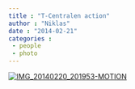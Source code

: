```yaml
---
title : "T-Centralen action"
author : "Niklas"
date : "2014-02-21"
categories : 
 - people
 - photo
---
```


[![IMG_20140220_201953-MOTION](https://niklasblog.com/wp-content/IMG_20140220_201953-MOTION.gif)](https://niklasblog.com/wp-content/IMG_20140220_201953-MOTION.gif)
